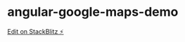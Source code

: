 # angular-google-maps-demo

[Edit on StackBlitz ⚡️](https://stackblitz.com/edit/angular-google-maps-events-demo)
